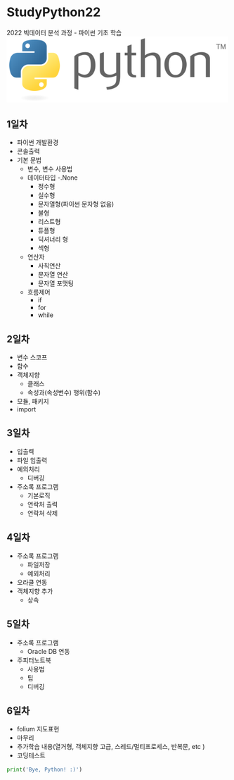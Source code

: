 # StudyPython22
2022 빅데이터 분석 과정 - 파이썬 기초 학습
![파이썬](./image/phython_logo.png)
<!-- 
<img src='./image/python_logo.png' />  
-->

## 1일차
- 파이썬 개발환경
- 콘솔출력
- 기본 문법
    - 변수, 변수 사용법
    - 데이터타입
        -.None
        - 정수형   
        - 실수형
        - 문자열형(파이썬 문자형 없음)
        - 불형
        - 리스트형
        - 튜플형
        - 딕셔너리 형
        - 섹형
    - 연산자
        - 사칙연산
        - 문자열 연산
        - 문자열 포맷팅
    - 흐름제어
        - if
        - for
        - while

## 2일차
- 변수 스코프
- 함수
- 객체지향
    - 클래스
    - 속성과(속성변수) 행위(함수)
- 모듈, 패키지
- import

## 3일차
- 입출력
- 파일 입출력
- 예외처리
    - 디버깅
- 주소록 프로그램   
    - 기본로직
    - 연락처 출력
    - 연락처 삭제
## 4일차
- 주소록 프로그램
    - 파일저장
    - 예외처리
- 오라클 연동
- 객체지향 추가
    - 상속

## 5일차
- 주소록 프로그램 
    - Oracle DB 연동 
- 주피터노트북
    - 사용법
    - 팁
    - 디버깅 

## 6일차
- folium 지도표현
- 마무리
- 추가학습 내용(열거형, 객체지향 고급, 스레드/멀티프로세스, 반복문, etc )
- 코딩테스트

``` python
print('Bye, Python! :)')
```